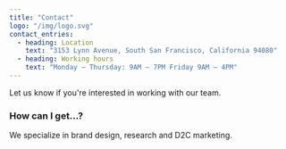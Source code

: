 ```yaml
---
title: "Contact"
logo: "/img/logo.svg"
contact_entries:
  - heading: Location
    text: "3153 Lynn Avenue, South San Francisco, California 94080"
  - heading: Working hours
    text: "Monday – Thursday: 9AM – 7PM Friday 9AM – 4PM"
---
```


Let us know if you're interested in working with our team. 

<h3 class="f4 b lh-title mb2">How can I get…?</h3>

We specialize in brand design, research and D2C marketing. 
